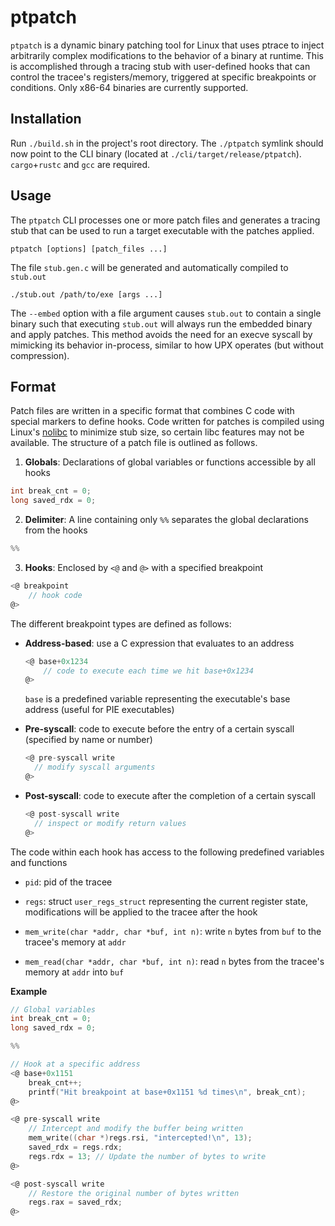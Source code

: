 # ptpatch
`ptpatch` is a dynamic binary patching tool for Linux that uses ptrace to inject arbitrarily complex modifications to the behavior of a binary at runtime. This is accomplished through a tracing stub with user-defined hooks that can control the tracee's registers/memory, triggered at specific breakpoints or conditions. Only x86-64 binaries are currently supported.

## Installation
Run `./build.sh` in the project's root directory. The `./ptpatch` symlink should now point to the CLI binary (located at `./cli/target/release/ptpatch`). `cargo`+`rustc` and `gcc` are required.

## Usage
The `ptpatch` CLI processes one or more patch files and generates a tracing stub that can be used to run a target executable with the patches applied.

```
ptpatch [options] [patch_files ...]
```

The file `stub.gen.c` will be generated and automatically compiled to `stub.out`

```
./stub.out /path/to/exe [args ...]
```

The `--embed` option with a file argument causes `stub.out` to contain a single binary such that executing `stub.out` will always run the embedded binary and apply patches. This method avoids the need for an execve syscall by mimicking its behavior in-process, similar to how UPX operates (but without compression).


## Format
Patch files are written in a specific format that combines C code with special markers to define hooks. Code written for patches is compiled using Linux's [nolibc](https://elixir.bootlin.com/linux/v6.10.9/source/tools/include/nolibc) to minimize stub size, so certain libc features may not be available. The structure of a patch file is outlined as follows.

1. **Globals**: Declarations of global variables or functions accessible by all hooks

 ```c
 int break_cnt = 0;
 long saved_rdx = 0;
 ```

2. **Delimiter**: A line containing only `%%` separates the global declarations from the hooks

 ```c
 %%
 ```

3. **Hooks**: Enclosed by `<@` and `@>` with a specified breakpoint

 ```c
 <@ breakpoint
     // hook code
 @>
 ```

The different breakpoint types are defined as follows:

- **Address-based**: use a C expression that evaluates to an address
    ```c
    <@ base+0x1234
        // code to execute each time we hit base+0x1234
    @>
    ```
    `base` is a predefined variable representing the executable's base address (useful for PIE executables)

- **Pre-syscall**: code to execute before the entry of a certain syscall (specified by name or number)
    ```c
    <@ pre-syscall write
      // modify syscall arguments
    @>
    ```

- **Post-syscall**: code to execute after the completion of a certain syscall
    ```c
    <@ post-syscall write
      // inspect or modify return values
    @>
    ```

The code within each hook has access to the following predefined variables and functions

- `pid`: pid of the tracee

- `regs`: struct `user_regs_struct` representing the current register state, modifications will be applied to the tracee after the hook

- `mem_write(char *addr, char *buf, int n)`: write `n` bytes from `buf` to the tracee's memory at `addr`

- `mem_read(char *addr, char *buf, int n)`: read `n` bytes from the tracee's memory at `addr` into `buf`

**Example**
```c
// Global variables
int break_cnt = 0;
long saved_rdx = 0;

%%

// Hook at a specific address
<@ base+0x1151
    break_cnt++;
    printf("Hit breakpoint at base+0x1151 %d times\n", break_cnt);
@>

<@ pre-syscall write
    // Intercept and modify the buffer being written
    mem_write((char *)regs.rsi, "intercepted!\n", 13);
    saved_rdx = regs.rdx;
    regs.rdx = 13; // Update the number of bytes to write
@>

<@ post-syscall write
    // Restore the original number of bytes written
    regs.rax = saved_rdx;
@>
```
